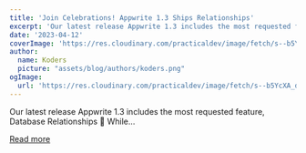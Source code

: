 ```yaml
---
title: 'Join Celebrations! Appwrite 1.3 Ships Relationships'
excerpt: 'Our latest release Appwrite 1.3 includes the most requested feature, Database Relationships 🎉 While...'
date: '2023-04-12'
coverImage: 'https://res.cloudinary.com/practicaldev/image/fetch/s--b5YcXA_d--/c_imagga_scale,f_auto,fl_progressive,h_420,q_auto,w_1000/https://dev-to-uploads.s3.amazonaws.com/uploads/articles/7it2ftp8wdd32clprqas.png'
author:
  name: Koders
  picture: "assets/blog/authors/koders.png"
ogImage:
  url: 'https://res.cloudinary.com/practicaldev/image/fetch/s--b5YcXA_d--/c_imagga_scale,f_auto,fl_progressive,h_420,q_auto,w_1000/https://dev-to-uploads.s3.amazonaws.com/uploads/articles/7it2ftp8wdd32clprqas.png'
---
```


Our latest release Appwrite 1.3 includes the most requested feature, Database Relationships 🎉 While...

[Read more](https://dev.to/appwrite/join-celebrations-appwrite-13-ships-relationships-57fc)
